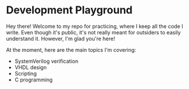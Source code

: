 # Development Playground
Hey there! Welcome to my repo for practicing, where I keep all the code I write. Even though it's public, it's not really meant for outsiders to easily understand it. However, I'm glad you're here!

At the moment, here are the main topics I'm covering:

- SystemVerilog verification
- VHDL design
- Scripting
- C programming
